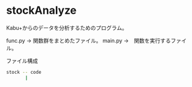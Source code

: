 ﻿# stockAnalyze

Kabu+からのデータを分析するためのプログラム。

func.py -> 関数群をまとめたファイル。
main.py ->　関数を実行するファイル。

ファイル構成
``` bash
stock -- code
       |
```
